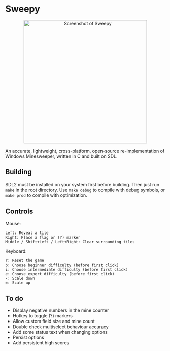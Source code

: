 # Sweepy

<p align="center">
  <img width="388" src="https://i.imgur.com/Fs0Xy3H.png" alt="Screenshot of Sweepy" />
</p>

An accurate, lightweight, cross-platform, open-source re-implementation of Windows Minesweeper, written in C and built on SDL.

## Building

SDL2 must be installed on your system first before building. Then just run `make` in the root directory. Use `make debug` to compile with debug symbols, or `make prod` to compile with optimization.

## Controls
Mouse:
```
Left: Reveal a tile
Right: Place a flag or (?) marker
Middle / Shift+Left / Left+Right: Clear surrounding tiles
```
Keyboard:
```
r: Reset the game
b: Choose beginner difficulty (before first click)
i: Choose intermediate difficulty (before first click)
e: Choose expert difficulty (before first click)
-: Scale down
=: Scale up
```

## To do
* Display negative numbers in the mine counter
* Hotkey to toggle (?) markers
* Allow custom field size and mine count
* Double check multiselect behaviour accuracy
* Add some status text when changing options
* Persist options
* Add persistent high scores
